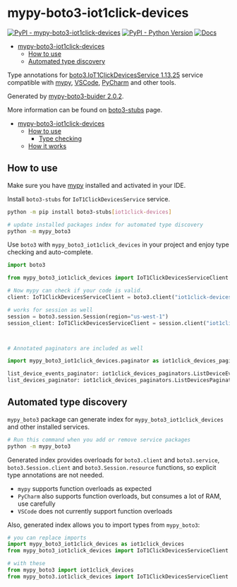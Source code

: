 # mypy-boto3-iot1click-devices

[![PyPI - mypy-boto3-iot1click-devices](https://img.shields.io/pypi/v/mypy-boto3-iot1click-devices.svg?color=blue)](https://pypi.org/project/mypy-boto3-iot1click-devices)
[![PyPI - Python Version](https://img.shields.io/pypi/pyversions/mypy-boto3-iot1click-devices.svg?color=blue)](https://pypi.org/project/mypy-boto3-iot1click-devices)
[![Docs](https://img.shields.io/readthedocs/mypy-boto3-builder.svg?color=blue)](https://mypy-boto3-builder.readthedocs.io/)

- [mypy-boto3-iot1click-devices](#mypy-boto3-iot1click-devices)
  - [How to use](#how-to-use)
  - [Automated type discovery](#automated-type-discovery)


Type annotations for
[boto3.IoT1ClickDevicesService 1.13.25](https://boto3.amazonaws.com/v1/documentation/api/1.13.25/reference/services/iot1click-devices.html#IoT1ClickDevicesService) service
compatible with [mypy](https://github.com/python/mypy), [VSCode](https://code.visualstudio.com/),
[PyCharm](https://www.jetbrains.com/pycharm/) and other tools.

Generated by [mypy-boto3-buider 2.0.2](https://github.com/vemel/mypy_boto3_builder).

More information can be found on [boto3-stubs](https://pypi.org/project/boto3-stubs/) page.

- [mypy-boto3-iot1click-devices](#mypy-boto3-iot1click-devices)
  - [How to use](#how-to-use)
    - [Type checking](#type-checking)
  - [How it works](#how-it-works)

## How to use

Make sure you have [mypy](https://github.com/python/mypy) installed and activated in your IDE.

Install `boto3-stubs` for `IoT1ClickDevicesService` service.

```bash
python -m pip install boto3-stubs[iot1click-devices]

# update installed packages index for automated type discovery
python -m mypy_boto3
```

Use `boto3` with `mypy_boto3_iot1click_devices` in your project and enjoy type checking and auto-complete.

```python
import boto3

from mypy_boto3_iot1click_devices import IoT1ClickDevicesServiceClient

# Now mypy can check if your code is valid.
client: IoT1ClickDevicesServiceClient = boto3.client("iot1click-devices")

# works for session as well
session = boto3.session.Session(region="us-west-1")
session_client: IoT1ClickDevicesServiceClient = session.client("iot1click-devices")



# Annotated paginators are included as well

import mypy_boto3_iot1click_devices.paginator as iot1click_devices_paginators

list_device_events_paginator: iot1click_devices_paginators.ListDeviceEventsPaginator = client.get_paginator("list_device_events")
list_devices_paginator: iot1click_devices_paginators.ListDevicesPaginator = client.get_paginator("list_devices")
```

## Automated type discovery

`mypy_boto3` package can generate index for `mypy_boto3_iot1click_devices` and other installed services.

```bash
# Run this command when you add or remove service packages
python -m mypy_boto3
```

Generated index provides overloads for `boto3.client` and `boto3.service`,
`boto3.Session.client` and `boto3.Session.resource` functions,
so explicit type annotations are not needed.

- `mypy` supports function overloads as expected
- `PyCharm` also supports function overloads, but consumes a lot of RAM, use carefully
- `VSCode` does not currently support function overloads

Also, generated index allows you to import types from `mypy_boto3`:

```python
# you can replace imports
import mypy_boto3_iot1click_devices as iot1click_devices
from mypy_boto3_iot1click_devices import IoT1ClickDevicesServiceClient

# with these
from mypy_boto3 import iot1click_devices
from mypy_boto3.iot1click_devices import IoT1ClickDevicesServiceClient
```